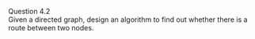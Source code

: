 Question 4.2 <br>
Given a directed graph, design an algorithm to find out whether there is a route between two nodes.<br>
